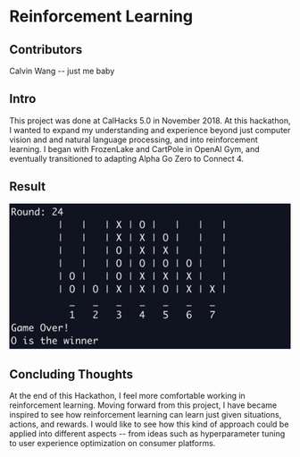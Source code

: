 # Reinforcement Learning # 

## Contributors ## 
Calvin Wang -- just me baby 

## Intro ## 
This project was done at CalHacks 5.0 in November 2018. At this hackathon, I wanted to expand my understanding and experience beyond just computer vision and and natural language processing, and into reinforcement learning. I began with FrozenLake and CartPole in OpenAI Gym, and eventually transitioned to adapting Alpha Go Zero to Connect 4. 

## Result ## 
![gamePlay](images/gamePlay.png "gamePlay")



## Concluding Thoughts ## 
At the end of this Hackathon, I feel more comfortable working in reinforcement learning. Moving forward from this project, I have became inspired to see how reinforcement learning can learn just given situations, actions, and rewards. I would like to see how this kind of approach could be applied into different aspects -- from ideas such as hyperparameter tuning to user experience optimization on consumer platforms. 
